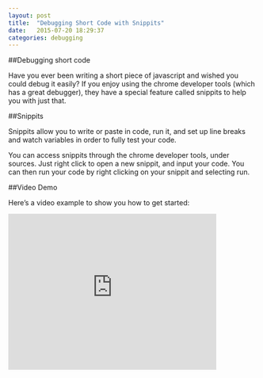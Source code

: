 ```yaml
---
layout: post
title:  "Debugging Short Code with Snippits"
date:   2015-07-20 18:29:37
categories: debugging
---
```


##Debugging short code

Have you ever been writing a short piece of javascript and wished you could debug it easily? If you enjoy using the chrome developer tools (which has a great debugger), they have a special feature called snippits to help you with just that. 

##Snippits

Snippits allow you to write or paste in code, run it, and set up line breaks and watch variables in order to fully test your code.

You can access snippits through the chrome developer tools, under sources. Just right click to open a new snippit, and input your code. You can then run your code by right clicking on your snippit and selecting run. 

##Video Demo

Here’s a video example to show you how to get started: 

<iframe width="420" height="315" src="https://www.youtube.com/embed/8PLfeHQaZjs" frameborder="0" allowfullscreen></iframe>